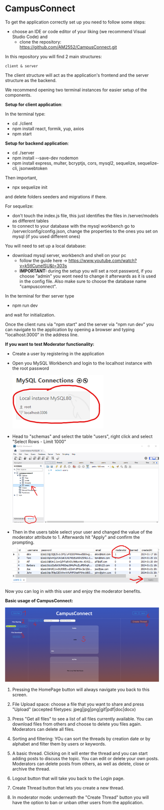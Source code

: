 <!-- @format -->

# CampusConnect

To get the application correctly set up you need to follow some steps:

- choose an IDE or code editor of your liking (we recommend Visual Studio Code) and
   - clone the repository: https://github.com/AM2552/CampusConnect.git

In this repository you will find 2 main structures:

    client & server


The client structure will act as the application's frontend and the server structure as the backend.

We recommend opening two terminal instances for easier setup of the components.

**Setup for client application**:

In the terminal type:

- cd ./client
- npm install react, formik, yup, axios
- npm start

**Setup for backend application**:

- cd ./server
- npm install --save-dev nodemon
- npm install express, multer, bcryptjs, cors, mysql2, sequelize, sequelize-cli, jsonwebtoken

Then important, 
- npx sequelize init

and delete folders seeders and migrations if there.

For sequelize:

- don't touch the index.js file, this just identifies the files in /server/models as different tables
- to connect to your database with the mysql workbench go to /server/config/config.json, change the properties to the ones you set on mysql (if you used different ones)

You will need to set up a local database:

- download mysql server, workbench and shell on your pc
  - follow the guide here -> https://www.youtube.com/watch?v=k5tICunelSU&t=303s
  - **IMPORTANT:** during the setup you will set a root password, if you choose "admin" you wont need to change it afterwards as it is used in the config file.
  Also make sure to choose the database name "campusconnect".


In the terminal for ther server type

- npm run dev

and wait for initialization.

Once the client runs via "npm start" and the server via "npm run dev" you can navigate to the application by opening a browser and typing "localhost:3000" in the address line.

**If you want to test Moderator functionality:**
- Create a user by registering in the application
- Open you MySQL Workbench and login to the localhost instance with the root password

    ![Alt text](image.png)

- Head to "schemas" and select the table "users", right click and select "Select Rows - Limit 1000"
    ![Alt text](image-1.png)

- Then in the users table select your user and changed the value of the moderator attribute to 1. Afterwards hit "Apply" and confirm the prompting.
    ![Alt text](image-2.png)

Now you can log in with this user and enjoy the moderator benefits.


**Basic usage of CampusConnect:**

![Alt text](image-3.png)

1. Pressing the HomePage button will always navigate you back to this screen.

2. File Upload space: choose a file that you want to share and press "Upload" (accepted filetypes: jpeg|jpg|png|gif|pdf|doc|docx)

3. Press "Get all files" to see a list of all files currently available.
You can download files from others and choose to delete you files again. Moderators can delete all files.

4. Sorting and filtering: YOu can sort the threads by creation date or by alphabet and filter them by users or keywords.

5. A basic thread. Clicking on it will enter the thread and you can start adding posts to discuss the topic. You can edit or delete your own posts. Moderators can delete posts from others, as well as delete, close or archive the thread.

6. Logout button that will take you back to the Login page.

7. Create Thread button that lets you create a new thread.

8. In moderator mode: underneath the "Create Thread" button you will have the option to ban or unban other users from the application.
